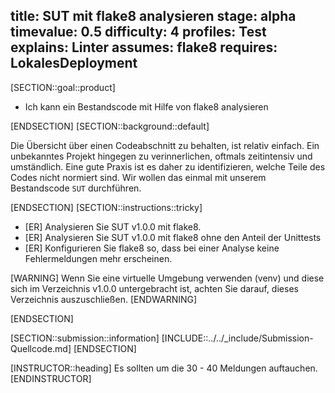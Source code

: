 title: SUT mit flake8 analysieren
stage: alpha
timevalue: 0.5
difficulty: 4
profiles: Test
explains: Linter
assumes: flake8
requires: LokalesDeployment
---

[SECTION::goal::product]

- Ich kann ein Bestandscode mit Hilfe von flake8 analysieren

[ENDSECTION]
[SECTION::background::default]

Die Übersicht über einen Codeabschnitt zu behalten, ist relativ einfach. Ein unbekanntes Projekt
hingegen zu verinnerlichen, oftmals zeitintensiv und umständlich. Eine gute Praxis ist es daher zu
identifizieren, welche Teile des Codes nicht normiert sind. Wir wollen das einmal mit unserem
Bestandscode `SUT` durchführen.

[ENDSECTION]
[SECTION::instructions::tricky]

- [ER] Analysieren Sie SUT v1.0.0 mit flake8.
- [ER] Analysieren Sie SUT v1.0.0 mit flake8 ohne den Anteil der Unittests
- [ER] Konfigurieren Sie flake8 so, dass bei einer Analyse keine Fehlermeldungen mehr erscheinen.

[WARNING]
Wenn Sie eine virtuelle Umgebung verwenden (venv) und diese sich im Verzeichnis v1.0.0 untergebracht
ist, achten Sie darauf, dieses Verzeichnis auszuschließen.
[ENDWARNING]

[ENDSECTION]

[SECTION::submission::information]
[INCLUDE::../../_include/Submission-Quellcode.md]
[ENDSECTION]

[INSTRUCTOR::heading]
Es sollten um die 30 - 40 Meldungen auftauchen.
[ENDINSTRUCTOR]
